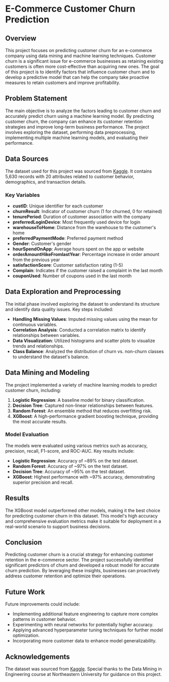 # E-Commerce Customer Churn Prediction

## Overview
This project focuses on predicting customer churn for an e-commerce company using data mining and machine learning techniques. Customer churn is a significant issue for e-commerce businesses as retaining existing customers is often more cost-effective than acquiring new ones. The goal of this project is to identify factors that influence customer churn and to develop a predictive model that can help the company take proactive measures to retain customers and improve profitability.

## Problem Statement
The main objective is to analyze the factors leading to customer churn and accurately predict churn using a machine learning model. By predicting customer churn, the company can enhance its customer retention strategies and improve long-term business performance. The project involves exploring the dataset, performing data preprocessing, implementing multiple machine learning models, and evaluating their performance.

## Data Sources
The dataset used for this project was sourced from [Kaggle](https://www.kaggle.com/datasets/ankitverma2010/ecommerce-customer-churn-analysis-and-prediction). It contains 5,630 records with 20 attributes related to customer behavior, demographics, and transaction details.

### Key Variables
- **custID**: Unique identifier for each customer
- **churnResult**: Indicator of customer churn (1 for churned, 0 for retained)
- **tenurePeriod**: Duration of customer association with the company
- **preferredLoginDevice**: Most frequently used device for login
- **warehouseToHome**: Distance from the warehouse to the customer's home
- **preferredPaymentMode**: Preferred payment method
- **Gender**: Customer's gender
- **hourSpendOnApp**: Average hours spent on the app or website
- **orderAmountHikeFromlastYear**: Percentage increase in order amount from the previous year
- **satisfactionScore**: Customer satisfaction rating (1-5)
- **Complain**: Indicates if the customer raised a complaint in the last month
- **couponUsed**: Number of coupons used in the last month

## Data Exploration and Preprocessing
The initial phase involved exploring the dataset to understand its structure and identify data quality issues. Key steps included:
- **Handling Missing Values**: Imputed missing values using the mean for continuous variables.
- **Correlation Analysis**: Conducted a correlation matrix to identify relationships between variables.
- **Data Visualization**: Utilized histograms and scatter plots to visualize trends and relationships.
- **Class Balance**: Analyzed the distribution of churn vs. non-churn classes to understand the dataset's balance.

## Data Mining and Modeling
The project implemented a variety of machine learning models to predict customer churn, including:
1. **Logistic Regression**: A baseline model for binary classification.
2. **Decision Tree**: Captured non-linear relationships between features.
3. **Random Forest**: An ensemble method that reduces overfitting risk.
4. **XGBoost**: A high-performance gradient boosting technique, providing the most accurate results.

### Model Evaluation
The models were evaluated using various metrics such as accuracy, precision, recall, F1-score, and ROC-AUC. Key results include:
- **Logistic Regression**: Accuracy of ~89% on the test dataset.
- **Random Forest**: Accuracy of ~97% on the test dataset.
- **Decision Tree**: Accuracy of ~95% on the test dataset.
- **XGBoost**: Highest performance with ~97% accuracy, demonstrating superior precision and recall.

## Results
The XGBoost model outperformed other models, making it the best choice for predicting customer churn in this dataset. This model's high accuracy and comprehensive evaluation metrics make it suitable for deployment in a real-world scenario to support business decisions.

## Conclusion
Predicting customer churn is a crucial strategy for enhancing customer retention in the e-commerce sector. The project successfully identified significant predictors of churn and developed a robust model for accurate churn prediction. By leveraging these insights, businesses can proactively address customer retention and optimize their operations.

## Future Work
Future improvements could include:
- Implementing additional feature engineering to capture more complex patterns in customer behavior.
- Experimenting with neural networks for potentially higher accuracy.
- Applying advanced hyperparameter tuning techniques for further model optimization.
- Incorporating more customer data to enhance model generalizability.

## Acknowledgements
The dataset was sourced from [Kaggle](https://www.kaggle.com/datasets/ankitverma2010/ecommerce-customer-churn-analysis-and-prediction). Special thanks to the Data Mining in Engineering course at Northeastern University for guidance on this project.
